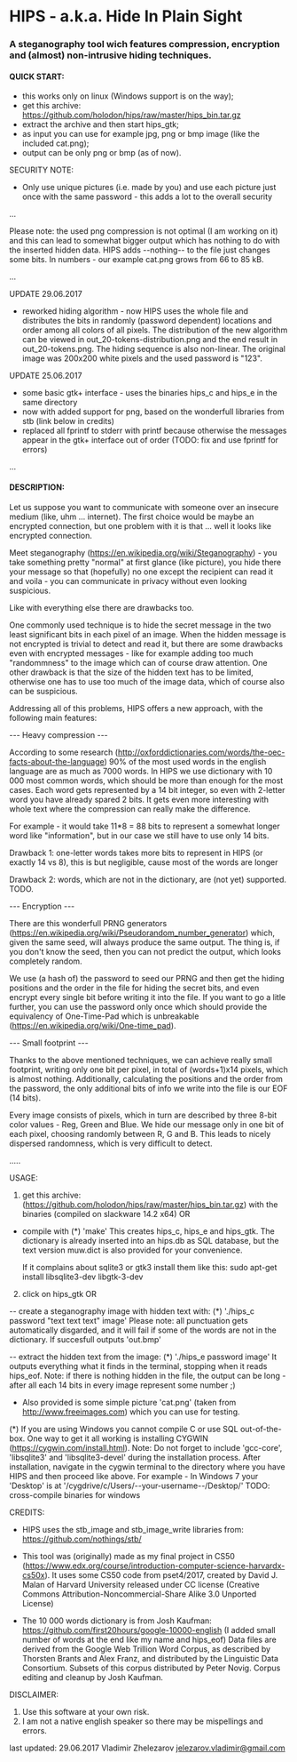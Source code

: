 #	HIPS - a.k.a. Hide In Plain Sight
###	A steganography tool wich features compression, encryption and (almost) non-intrusive hiding techniques.

#### QUICK START:
- this works only on linux (Windows support is on the way);
- get this archive: https://github.com/holodon/hips/raw/master/hips_bin.tar.gz
- extract the archive and then start hips_gtk;
- as input you can use for example jpg, png or bmp image (like the included cat.png);
- output can be only png or bmp (as of now).

SECURITY NOTE:
- Only use unique pictures (i.e. made by you) and use each picture just once with the same password - this adds 
a lot to the overall security

...

Please note: the used png compression is not optimal (I am working on it) and this can lead to somewhat bigger output
which has nothing to do with the inserted hidden data. HIPS adds --nothing-- to the file just changes some bits.
In numbers - our example cat.png grows from 66 to 85 kB.

...

UPDATE 29.06.2017
- reworked hiding algorithm - now HIPS uses the whole file and distributes the bits 
in randomly (password dependent) locations and order among all colors of all pixels. 
The distribution of the new algorithm can be viewed in out_20-tokens-distribution.png 
and the end result in out_20-tokens.png. The hiding sequence is also non-linear. 
The original image was 200x200 white pixels and the used password is "123".

UPDATE 25.06.2017
- some basic gtk+ interface - uses the binaries hips_c and hips_e 
in the same directory
- now with added support for png, based on the wonderfull libraries
from stb (link below in credits)
- replaced all fprintf to stderr with printf because otherwise the messages
appear in the gtk+ interface out of order (TODO: fix and use fprintf for errors)

...

#### DESCRIPTION:

Let us suppose you want to communicate with someone over an insecure medium (like, uhm ... internet). The first choice would be 
maybe an encrypted connection, but one problem with it is that ... well it looks like encrypted connection.

Meet steganography (https://en.wikipedia.org/wiki/Steganography) - you take something pretty "normal" at first glance 
(like picture), you hide there your message so that (hopefully) no one except the recipient can read it and voila - 
you can communicate in privacy without even looking suspicious.

Like with everything else there are drawbacks too.

One commonly used technique is to hide the secret message in the two least significant bits in each pixel of an image. When the
hidden message is not encrypted is trivial to detect and read it, but there are some drawbacks even with encrypted messages - 
like for example adding too much "randommness" to the image which can of course draw attention. One other drawback is that 
the size of the hidden text has to be limited, otherwise one has to use too much of the image data, which of course also 
can be suspicious.

Addressing all of this problems, HIPS offers a new approach, with the following main features:

--- Heavy compression ---

According to some research (http://oxforddictionaries.com/words/the-oec-facts-about-the-language) 90% of the 
most used words in the english language are as much as 7000 words. In HIPS we use dictionary with 10 000 most common words, 
which should be more than enough for the most cases. Each word gets represented by a 14 bit integer, so even with 2-letter 
word you have already spared 2 bits. It gets even more interesting with whole text where the compression can really make 
the difference.

For example - it would take 11*8 = 88 bits to represent a somewhat longer word like "information", but in our case we still 
have to use only 14 bits.

Drawback 1: one-letter words takes more bits to represent in HIPS (or exactly 14 vs 8), this is but negligible, cause most 
of the words are longer

Drawback 2: words, which are not in the dictionary, are (not yet) supported. TODO.

--- Encryption ---

There are this wonderfull PRNG generators (https://en.wikipedia.org/wiki/Pseudorandom_number_generator) which, given the 
same seed, will always produce the same output. The thing is, if you don't know the seed, then you can not predict the output, 
which looks completely random.

We use (a hash of) the password to seed our PRNG and then get the hiding positions and the order in the file for hiding 
the secret bits, and even encrypt every single bit before writing it into the file. If you want to go a litle further, you can
use the password only once which should provide the equivalency of One-Time-Pad which is unbreakable
(https://en.wikipedia.org/wiki/One-time_pad).

--- Small footprint ---

Thanks to the above mentioned techniques, we can achieve really small footprint, writing only one bit per pixel, in total of
(words+1)x14 pixels, which is almost nothing. Additionally, calculating the positions and the order from the password, the only 
additional bits of info we write into the file is our EOF (14 bits).

Every image consists of pixels, which in turn are described by three 8-bit color values - Reg, Green and Blue. We hide our message
only in one bit of each pixel, choosing randomly between R, G and B. This leads to nicely dispersed randomness, which is very
difficult to detect.

.....

USAGE:

1. get this archive: (https://github.com/holodon/hips/raw/master/hips_bin.tar.gz) with the binaries (compiled on slackware 14.2 x64) OR

- compile with (*)
    'make'
    This creates hips_c, hips_e and hips_gtk. The dictionary is already inserted into an hips.db as SQL database, but the text version 
    muw.dict is also provided for your convenience.
    
    If it complains about sqlite3 or gtk3 install them like this: 
    sudo apt-get install libsqlite3-dev libgtk-3-dev

2. click on hips_gtk OR

-- create a steganography image with hidden text with: (*)
    './hips_c password "text text text" image'
    Please note: all punctuation gets automatically disgarded, and it will fail if some of the words are not in the dictionary.
    If succesfull outputs 'out.bmp'

-- extract the hidden text from the image: (*)
    './hips_e password image'
    It outputs everything what it finds in the terminal, stopping when it reads hips_eof. 
    Note: if there is nothing hidden in the file, the output can be long -
    after all each 14 bits in every image represent some number ;)

- Also provided is some simple picture 'cat.png' (taken from http://www.freeimages.com) which you can use for testing.

(*) If you are using Windows you cannot compile C or use SQL out-of-the-box. 
	One way to get it all working is installing CYGWIN (https://cygwin.com/install.html).
	Note: Do not forget to include 'gcc-core', 'libsqlite3' and 'libsqlite3-devel' during the installation process.
	After installation, navigate in the cygwin terminal to the directory where you have HIPS and then proceed like above.
	For example - In Windows 7 your 'Desktop' is at '/cygdrive/c/Users/--your-username--/Desktop/'
	TODO: cross-compile binaries for windows

	
CREDITS:

- HIPS uses the stb_image and stb_image_write libraries from: https://github.com/nothings/stb/

- This tool was (originally) made as my final project in CS50 (https://www.edx.org/course/introduction-computer-science-harvardx-cs50x).
It uses some CS50 code from pset4/2017, created by David J. Malan of Harvard University released under CC license 
(Creative Commons Attribution-Noncommercial-Share Alike 3.0 Unported License)

- The 10 000 words dictionary is from Josh Kaufman:
https://github.com/first20hours/google-10000-english
(I added small number of words at the end like my name and hips_eof)
Data files are derived from the Google Web Trillion Word Corpus, as described by Thorsten Brants and Alex Franz, 
and distributed by the Linguistic Data Consortium. Subsets of this corpus distributed by Peter Novig. 
Corpus editing and cleanup by Josh Kaufman.


DISCLAIMER:
1. Use this software at your own risk.
2. I am not a native english speaker so there may be mispellings and errors.


last updated: 29.06.2017
Vladimir Zhelezarov
jelezarov.vladimir@gmail.com
